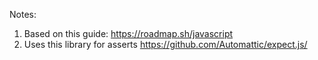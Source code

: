 Notes:
1) Based on this guide: https://roadmap.sh/javascript
2) Uses this library for asserts https://github.com/Automattic/expect.js/